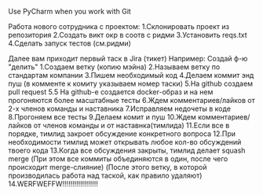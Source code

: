 Use PyCharm when you work with Git

Работа нового сотрудника с проектом:
1.Склонировать проект из репозитория
2.Создать викт окр в соотв с ридми
3.Установить reqs.txt
4.Сделать запуск тестов (см.ридми)

Далее вам приходит первый таск в Jira (тикет)
Например: Создай ф-ю "делить"
1.Создаем ветку (копию мэйна)
2.Называем ветку по стандартам компании
3.Пишем необходимый код
4.Делаем коммит энд пуш (в комменте к комиту указываем номер таски)
5.На github создаем pull request
5.5 На github-е создается docker-образ и на нем прогоняются более масштабные тесты
6.Ждем комментариев/лайков от 2-х членов команды и наставника
7.Исправляем недочеты в коде
8.Прогоняем все тесты
9.Делаем комит и пуш
10.Ждем комментариев/лайков от членов команды и от наставнка(тимлида)
11.Если все в порядке, тимлид закроет обсуждение конкретного вопроса
12.При необходимости тимлид может открывать любое кол-во обсуждений твоего кода
13.Когда все обсуждения закрыты, тимлид делает squash merge
(При этом все коммиты объединяются в один, после чего происходит merge-слияние)
(После этого ветку, в которой производилась работа над таской, как правило удаляют)
14.WERFWEFFW!!!!!!!!!!!!!!!!!!
